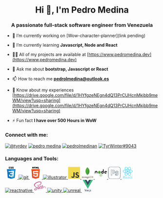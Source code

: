 <h1 align="center">Hi 👋, I'm Pedro Medina</h1>
<h3 align="center">A passionate full-stack software engineer from Venezuela</h3>

- 🔭 I’m currently working on [Wow-character-planner](link pending)

- 🌱 I’m currently learning **Javascript, Node and React**

- 👨‍💻 All of my projects are available at [https://www.pedromedina.dev](https://www.pedromedina.dev)

- 💬 Ask me about **bootstrap, Javascript or React**

- 📫 How to reach me **pedrolmedina@outlook.es**

- 📄 Know about my experiences [https://drive.google.com/file/d/1HYfgzeNEgn4dQ13PrCUHcnMkjbb9meWM/view?usp=sharing](https://drive.google.com/file/d/1HYfgzeNEgn4dQ13PrCUHcnMkjbb9meWM/view?usp=sharing)

- ⚡ Fun fact **I have over 500 Hours in WoW**

<h3 align="left">Connect with me:</h3>
<p align="left">
<a href="https://twitter.com/@tyrdev" target="blank"><img align="center" src="https://cdn.jsdelivr.net/npm/simple-icons@3.0.1/icons/twitter.svg" alt="@tyrdev" height="30" width="40" /></a>
<a href="https://linkedin.com/in/pedro medina" target="blank"><img align="center" src="https://cdn.jsdelivr.net/npm/simple-icons@3.0.1/icons/linkedin.svg" alt="pedro medina" height="30" width="40" /></a>
<a href="https://instagram.com/pedrolmedinan" target="blank"><img align="center" src="https://cdn.jsdelivr.net/npm/simple-icons@3.0.1/icons/instagram.svg" alt="pedrolmedinan" height="30" width="40" /></a>
<a href="https://discord.gg/TyrWinter#9043" target="blank"><img align="center" src="https://cdn.jsdelivr.net/npm/simple-icons@3.0.1/icons/discord.svg" alt="TyrWinter#9043" height="30" width="40" /></a>
</p>

<h3 align="left">Languages and Tools:</h3>
<p align="left"> <a href="https://www.w3schools.com/css/" target="_blank"> <img src="https://raw.githubusercontent.com/devicons/devicon/master/icons/css3/css3-original-wordmark.svg" alt="css3" width="40" height="40"/> </a> <a href="https://git-scm.com/" target="_blank"> <img src="https://www.vectorlogo.zone/logos/git-scm/git-scm-icon.svg" alt="git" width="40" height="40"/> </a> <a href="https://www.w3.org/html/" target="_blank"> <img src="https://raw.githubusercontent.com/devicons/devicon/master/icons/html5/html5-original-wordmark.svg" alt="html5" width="40" height="40"/> </a> <a href="https://www.adobe.com/in/products/illustrator.html" target="_blank"> <img src="https://www.vectorlogo.zone/logos/adobe_illustrator/adobe_illustrator-icon.svg" alt="illustrator" width="40" height="40"/> </a> <a href="https://developer.mozilla.org/en-US/docs/Web/JavaScript" target="_blank"> <img src="https://raw.githubusercontent.com/devicons/devicon/master/icons/javascript/javascript-original.svg" alt="javascript" width="40" height="40"/> </a> <a href="https://www.mongodb.com/" target="_blank"> <img src="https://raw.githubusercontent.com/devicons/devicon/master/icons/mongodb/mongodb-original-wordmark.svg" alt="mongodb" width="40" height="40"/> </a> <a href="https://nodejs.org" target="_blank"> <img src="https://raw.githubusercontent.com/devicons/devicon/master/icons/nodejs/nodejs-original-wordmark.svg" alt="nodejs" width="40" height="40"/> </a> <a href="https://www.photoshop.com/en" target="_blank"> <img src="https://raw.githubusercontent.com/devicons/devicon/master/icons/photoshop/photoshop-line.svg" alt="photoshop" width="40" height="40"/> </a> <a href="https://reactjs.org/" target="_blank"> <img src="https://raw.githubusercontent.com/devicons/devicon/master/icons/react/react-original-wordmark.svg" alt="react" width="40" height="40"/> </a> <a href="https://reactnative.dev/" target="_blank"> <img src="https://reactnative.dev/img/header_logo.svg" alt="reactnative" width="40" height="40"/> </a> <a href="https://sass-lang.com" target="_blank"> <img src="https://raw.githubusercontent.com/devicons/devicon/master/icons/sass/sass-original.svg" alt="sass" width="40" height="40"/> </a> <a href="https://unity.com/" target="_blank"> <img src="https://www.vectorlogo.zone/logos/unity3d/unity3d-icon.svg" alt="unity" width="40" height="40"/> </a> <a href="https://unrealengine.com/" target="_blank"> <img src="https://raw.githubusercontent.com/kenangundogan/fontisto/036b7eca71aab1bef8e6a0518f7329f13ed62f6b/icons/svg/brand/unreal-engine.svg" alt="unreal" width="40" height="40"/> </a> <a href="https://vuejs.org/" target="_blank"> <img src="https://raw.githubusercontent.com/devicons/devicon/master/icons/vuejs/vuejs-original-wordmark.svg" alt="vuejs" width="40" height="40"/> </a> </p>

